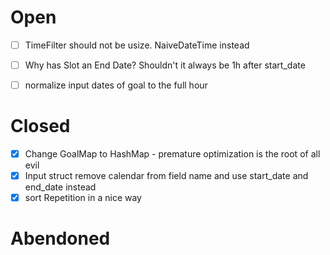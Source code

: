 # Open

- [ ] TimeFilter should not be usize. NaiveDateTime instead
- [ ] Why has Slot an End Date? Shouldn't it always be 1h after start_date
- [ ] normalize input dates of goal to the full hour


# Closed

- [x] Change GoalMap to HashMap - premature optimization is the root of all evil
- [x] Input struct remove calendar from field name and use start_date and end_date instead
- [x] sort Repetition in a nice way

# Abendoned



